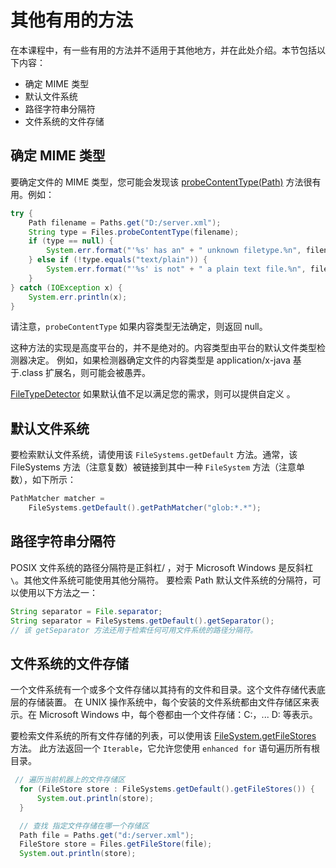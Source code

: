 # 其他有用的方法

在本课程中，有一些有用的方法并不适用于其他地方，并在此处介绍。本节包括以下内容：

* 确定 MIME 类型
* 默认文件系统
* 路径字符串分隔符
* 文件系统的文件存储

## 确定 MIME 类型

要确定文件的 MIME 类型，您可能会发现该 [probeContentType(Path)](https://docs.oracle.com/javase/8/docs/api/java/nio/file/Files.html#probeContentType-java.nio.file.Path-) 方法很有用。例如：
```java
try {
    Path filename = Paths.get("D:/server.xml");
    String type = Files.probeContentType(filename);
    if (type == null) {
        System.err.format("'%s' has an" + " unknown filetype.%n", filename);
    } else if (!type.equals("text/plain")) {
        System.err.format("'%s' is not" + " a plain text file.%n", filename);
    }
} catch (IOException x) {
    System.err.println(x);
}
```

请注意，`probeContentType` 如果内容类型无法确定，则返回 null。

这种方法的实现是高度平台的，并不是绝对的。内容类型由平台的默认文件类型检测器决定。
例如，如果检测器确定文件的内容类型是 application/x-java 基于.class 扩展名，则可能会被愚弄。

[FileTypeDetector](https://docs.oracle.com/javase/8/docs/api/java/nio/file/spi/FileTypeDetector.html) 如果默认值不足以满足您的需求，则可以提供自定义 。

## 默认文件系统
要检索默认文件系统，请使用该 `FileSystems.getDefault` 方法。通常，该 FileSystems 方法（注意复数）被链接到其中一种 `FileSystem` 方法（注意单数），如下所示：

```java
PathMatcher matcher =
    FileSystems.getDefault().getPathMatcher("glob:*.*");
```

## 路径字符串分隔符
POSIX 文件系统的路径分隔符是正斜杠/ ，对于 Microsoft Windows 是反斜杠 `\`。其他文件系统可能使用其他分隔符。
要检索 Path 默认文件系统的分隔符，可以使用以下方法之一：

```java
String separator = File.separator;
String separator = FileSystems.getDefault().getSeparator();
// 该 getSeparator 方法还用于检索任何可用文件系统的路径分隔符。
```

## 文件系统的文件存储
一个文件系统有一个或多个文件存储以其持有的文件和目录。这个文件存储代表底层的存储装置。
在 UNIX 操作系统中，每个安装的文件系统都由文件存储区来表示。在 Microsoft Windows 中，每个卷都由一个文件存储：C:，... D: 等表示。

要检索文件系统的所有文件存储的列表，可以使用该 [FileSystem.getFileStores](https://docs.oracle.com/javase/8/docs/api/java/nio/file/FileSystem.html#getFileStores--) 方法。
此方法返回一个 `Iterable`，它允许您使用 `enhanced for` 语句遍历所有根目录。

```java
 // 遍历当前机器上的文件存储区
  for (FileStore store : FileSystems.getDefault().getFileStores()) {
      System.out.println(store);
  }

  // 查找 指定文件存储在哪一个存储区
  Path file = Paths.get("d:/server.xml");
  FileStore store = Files.getFileStore(file);
  System.out.println(store);
```
